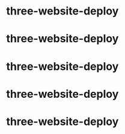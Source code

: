 # three-website-deploy
# three-website-deploy
# three-website-deploy
# three-website-deploy
# three-website-deploy
